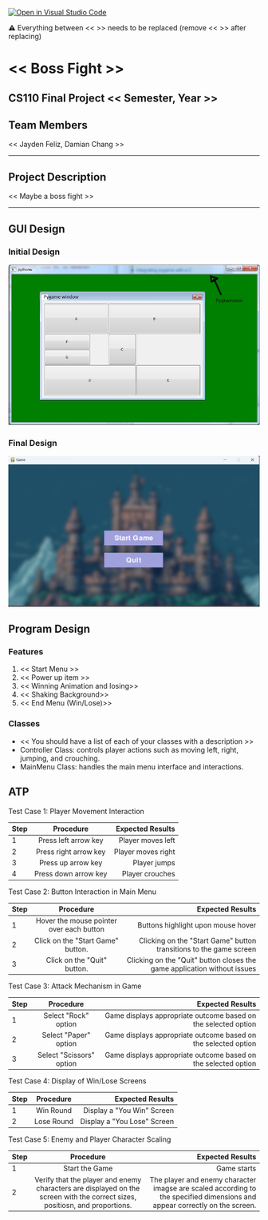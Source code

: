 [![Open in Visual Studio Code](https://classroom.github.com/assets/open-in-vscode-718a45dd9cf7e7f842a935f5ebbe5719a5e09af4491e668f4dbf3b35d5cca122.svg)](https://classroom.github.com/online_ide?assignment_repo_id=14588390&assignment_repo_type=AssignmentRepo)

:warning: Everything between << >> needs to be replaced (remove << >> after replacing)

# << Boss Fight >>
## CS110 Final Project  << Semester, Year >>

## Team Members

<< Jayden Feliz, Damian Chang >>

***

## Project Description

<< Maybe a boss fight >>

***    

## GUI Design

### Initial Design

![initial gui](assets/gui.jpg)

### Final Design

![final gui](assets/finalgui.jpg)

## Program Design

### Features

1. << Start Menu >>
2. << Power up item >>
3. << Winning Animation and losing>>
4. << Shaking Background>>
5. << End Menu (Win/Lose)>>

### Classes

- << You should have a list of each of your classes with a description >>
- Controller Class: controls player actions such as moving left, right, jumping, and crouching.
- MainMenu Class: handles the main menu interface and interactions.


## ATP

Test Case 1: Player Movement Interaction

| Step                 |Procedure             |Expected Results                   |
|----------------------|:--------------------:|----------------------------------:|
|  1                   | Press left arrow key | Player moves left |
|  2                   | Press right arrow key   | Player moves right |
|  3                   | Press up arrow key   | Player jumps |
|  4                   | Press down arrow key   | Player crouches |

Test Case 2: Button Interaction in Main Menu

| Step                 |Procedure             |Expected Results                   |
|----------------------|:--------------------:|----------------------------------:|
|  1                   | Hover the mouse pointer over each button  | Buttons highlight upon mouse hover |
|  2                   | Click on the "Start Game" button. | Clicking on the "Start Game" button transitions to the game screen |
|  3                   | Click on the "Quit" button. | Clicking on the "Quit" button closes the game application without issues |

Test Case 3: Attack Mechanism in Game

| Step                 |Procedure             |Expected Results                   |
|----------------------|:--------------------:|----------------------------------:|
|  1                   | Select "Rock" option | Game displays appropriate outcome based on the selected option |
|  2                   | Select "Paper" option   | Game displays appropriate outcome based on the selected option |
|  3                   | Select "Scissors" option   | Game displays appropriate outcome based on the selected option |

Test Case 4: Display of Win/Lose Screens

| Step                 |Procedure             |Expected Results                   |
|----------------------|:--------------------:|----------------------------------:|
|  1                   | Win Round | Display a "You Win" Screen |
|  2                   | Lose Round   | Display a "You Lose" Screen |

Test Case 5: Enemy and Player Character Scaling

| Step                 |Procedure             |Expected Results                   |
|----------------------|:--------------------:|----------------------------------:|
|  1                   | Start the Game | Game starts |
|  2                   | Verify that the player and enemy characters are displayed on the screen with the correct sizes, positiosn, and proportions. | The player and enemy character imagse are scaled according to the specified dimensions and appear correctly on the screen. |